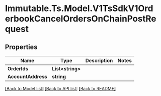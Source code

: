 # Immutable.Ts.Model.V1TsSdkV1OrderbookCancelOrdersOnChainPostRequest

## Properties

Name | Type | Description | Notes
------------ | ------------- | ------------- | -------------
**OrderIds** | **List&lt;string&gt;** |  | 
**AccountAddress** | **string** |  | 

[[Back to Model list]](../README.md#documentation-for-models) [[Back to API list]](../README.md#documentation-for-api-endpoints) [[Back to README]](../README.md)

